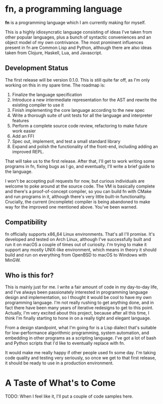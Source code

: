 # fn, a programming language

**fn** is a programming language which I am currently making for myself.

This is a highly idiosyncratic language consisting of ideas I've taken from other popular languages,
plus a bunch of syntactic conveniences and an object model of my own contrivance. The most prominent
influences present in fn are Common Lisp and Python, although there are also ideas taken from
Clojure, Haskell, Lua, and Javascript.

## Development Status

The first release will be version 0.1.0. This is still quite far off, as I'm only working on this in
my spare time. The roadmap is:
1. Finalize the language specification
2. Introduce a new intermediate representation for the AST and rewrite the existing compiler to use
   it
3. Finish implementing the core language according to the new spec
4. Write a thorough suite of unit tests for all the language and interpreter features
5. Perform a complete source code review, refactoring to make future work easier
6. Add an FFI
7. Spec out, implement, and test a small standard library
8. Expand and polish the functionality of the front-end, including adding an improved REPL.

That will take us to the first release. After that, I'll get to work writing some programs in fn,
fixing bugs as I go, and eventually, I'll write a brief guide to the language.

I won't be accepting pull requests for now, but curious individuals are welcome to poke around at
the source code. The VM is basically complete and there's a proof-of-concept compiler, so you can
build fn with CMake and run programs in it, although there's very little built-in functionality.
Crucially, the current (incomplete) compiler is being abandoned to make way for the improved one
mentioned above. You've been warned.

## Compatibility

fn officially supports x86_64 Linux environments. That's all I'll promise. It's developed and tested
on Arch Linux, although I've successfully built and run it on macOS a couple of times out of
curiosity. I'm trying to make it support any mostly UNIX-like environment, which means in theory it
should build and run on everything from OpenBSD to macOS to Windows with MinGW.

## Who is this for?

This is mainly just for me. I write a fair amount of code in my day-to-day life, and I've always
been passionately interested in programming language design and implementation, so I thought it
would be cool to have my own programming language. I'm not really rushing to get anything done, and
in fact there have been many years of iterative redesigns to get to this point. Actually, I'm very
excited about this project, because after all this time, I think I'm finally starting to hone in on
a really tight and elegant language.

From a design standpoint, what I'm going for is a Lisp dialect that's suitable for low-performance
algorithmic programming, system automation, and embedding in other programs as a scripting language.
I've got a lot of bash and Python scripts that I'd like to eventually replace with fn.

It would make me really happy if other people used fn some day. I'm taking code quality and testing
very seriously, so once we get to that first release, it should be ready to use in a production
environment.


# A Taste of What's to Come

TODO: When I feel like it, I'll put a couple of code samples here.
